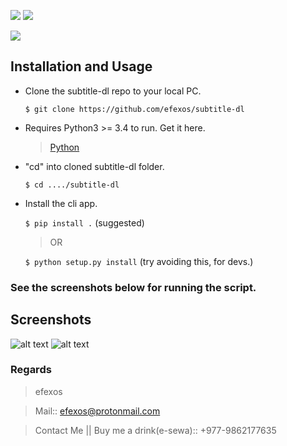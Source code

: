 ![](https://img.shields.io/badge/efexos-subtitle--dl-brightgreen)
![](https://img.shields.io/badge/version-1.0.0-purple)

![](https://img.shields.io/badge/-Python-blueviolet)

## Installation and Usage
   - Clone the subtitle-dl repo to your local PC.
      
      `$ git clone https://github.com/efexos/subtitle-dl`

   - Requires Python3 >= 3.4 to run. Get it here.
      > [Python](https://www.python.org/downloads/)

   - "cd" into cloned subtitle-dl folder.

      `$ cd ..../subtitle-dl`

   - Install the cli app.

      `$ pip install .` (suggested)
      
      > OR
      
      `$ python setup.py install` (try avoiding this, for devs.)

### See the screenshots below for running the script.

## Screenshots
![alt text](https://github.com/efexos/subtitle-dl/blob/master/screenshots/sc_1.png?raw=true)
![alt text](https://github.com/efexos/subtitle-dl/blob/master/screenshots/sc_2.png?raw=true)

### Regards
   > efexos

   > Mail:: efexos@protonmail.com

   > Contact Me || Buy me a drink(e-sewa):: +977-9862177635 
